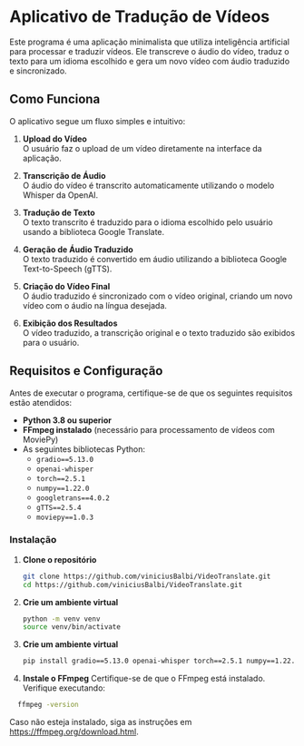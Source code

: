 # Aplicativo de Tradução de Vídeos

Este programa é uma aplicação minimalista que utiliza inteligência artificial para processar e traduzir vídeos. Ele transcreve o áudio do vídeo, traduz o texto para um idioma escolhido e gera um novo vídeo com áudio traduzido e sincronizado.

## Como Funciona

O aplicativo segue um fluxo simples e intuitivo:

1. **Upload do Vídeo**  
   O usuário faz o upload de um vídeo diretamente na interface da aplicação.

2. **Transcrição de Áudio**  
   O áudio do vídeo é transcrito automaticamente utilizando o modelo Whisper da OpenAI.

3. **Tradução de Texto**  
   O texto transcrito é traduzido para o idioma escolhido pelo usuário usando a biblioteca Google Translate.

4. **Geração de Áudio Traduzido**  
   O texto traduzido é convertido em áudio utilizando a biblioteca Google Text-to-Speech (gTTS).

5. **Criação do Vídeo Final**  
   O áudio traduzido é sincronizado com o vídeo original, criando um novo vídeo com o áudio na língua desejada.

6. **Exibição dos Resultados**  
   O vídeo traduzido, a transcrição original e o texto traduzido são exibidos para o usuário.

## Requisitos e Configuração

Antes de executar o programa, certifique-se de que os seguintes requisitos estão atendidos:

- **Python 3.8 ou superior**
- **FFmpeg instalado** (necessário para processamento de vídeos com MoviePy)
- As seguintes bibliotecas Python:
  - `gradio==5.13.0`
  - `openai-whisper`
  - `torch==2.5.1`
  - `numpy==1.22.0`
  - `googletrans==4.0.2`
  - `gTTS==2.5.4`
  - `moviepy==1.0.3`

### Instalação

1. **Clone o repositório**  
   ```bash
   git clone https://github.com/viniciusBalbi/VideoTranslate.git
   cd https://github.com/viniciusBalbi/VideoTranslate.git

2. **Crie um ambiente virtual**
   ```bash
   python -m venv venv
   source venv/bin/activate

3. **Crie um ambiente virtual**
   ```bash
   pip install gradio==5.13.0 openai-whisper torch==2.5.1 numpy==1.22.0 googletrans==4.0.2 gtts==2.5.4 moviepy==1.0.3
4. **Instale o FFmpeg**
Certifique-se de que o FFmpeg está instalado. Verifique executando:
 ```bash
   ffmpeg -version 
```
Caso não esteja instalado, siga as instruções em https://ffmpeg.org/download.html.
   
